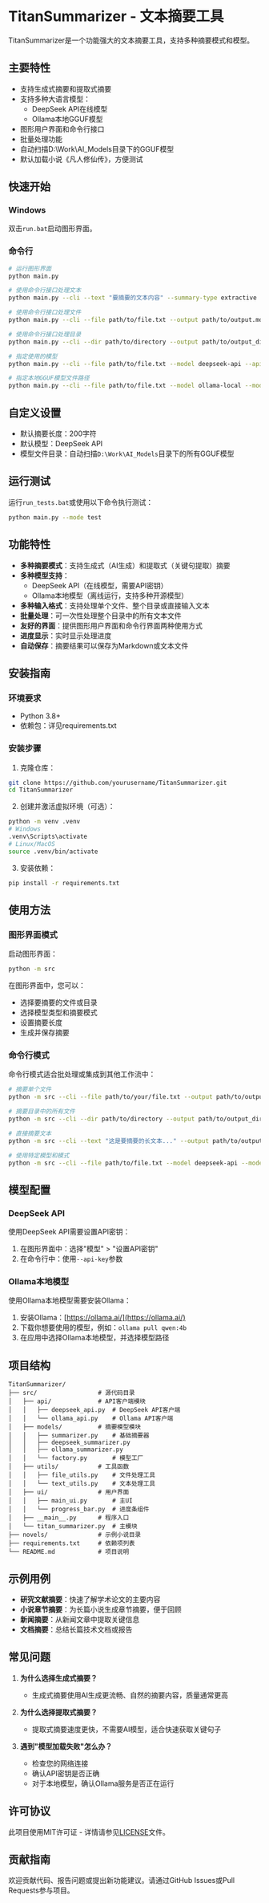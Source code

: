 # TitanSummarizer - 文本摘要工具

TitanSummarizer是一个功能强大的文本摘要工具，支持多种摘要模式和模型。

## 主要特性

- 支持生成式摘要和提取式摘要
- 支持多种大语言模型：
  - DeepSeek API在线模型
  - Ollama本地GGUF模型
- 图形用户界面和命令行接口
- 批量处理功能
- 自动扫描D:\Work\AI_Models目录下的GGUF模型
- 默认加载小说《凡人修仙传》，方便测试

## 快速开始

### Windows

双击`run.bat`启动图形界面。

### 命令行

```bash
# 运行图形界面
python main.py

# 使用命令行接口处理文本
python main.py --cli --text "要摘要的文本内容" --summary-type extractive

# 使用命令行接口处理文件
python main.py --cli --file path/to/file.txt --output path/to/output.md

# 使用命令行接口处理目录
python main.py --cli --dir path/to/directory --output path/to/output_dir

# 指定使用的模型
python main.py --cli --file path/to/file.txt --model deepseek-api --api-key your_api_key

# 指定本地GGUF模型文件路径
python main.py --cli --file path/to/file.txt --model ollama-local --model-path D:/Work/AI_Models/your_model.gguf
```

## 自定义设置

- 默认摘要长度：200字符
- 默认模型：DeepSeek API
- 模型文件目录：自动扫描`D:\Work\AI_Models`目录下的所有GGUF模型

## 运行测试

运行`run_tests.bat`或使用以下命令执行测试：

```bash
python main.py --mode test
```

## 功能特性

- **多种摘要模式**：支持生成式（AI生成）和提取式（关键句提取）摘要
- **多种模型支持**：
  - DeepSeek API（在线模型，需要API密钥）
  - Ollama本地模型（离线运行，支持多种开源模型）
- **多种输入格式**：支持处理单个文件、整个目录或直接输入文本
- **批量处理**：可一次性处理整个目录中的所有文本文件
- **友好的界面**：提供图形用户界面和命令行界面两种使用方式
- **进度显示**：实时显示处理进度
- **自动保存**：摘要结果可以保存为Markdown或文本文件

## 安装指南

### 环境要求

- Python 3.8+
- 依赖包：详见requirements.txt

### 安装步骤

1. 克隆仓库：

```bash
git clone https://github.com/yourusername/TitanSummarizer.git
cd TitanSummarizer
```

2. 创建并激活虚拟环境（可选）：

```bash
python -m venv .venv
# Windows
.venv\Scripts\activate
# Linux/MacOS
source .venv/bin/activate
```

3. 安装依赖：

```bash
pip install -r requirements.txt
```

## 使用方法

### 图形界面模式

启动图形界面：

```bash
python -m src
```

在图形界面中，您可以：
- 选择要摘要的文件或目录
- 选择模型类型和摘要模式
- 设置摘要长度
- 生成并保存摘要

### 命令行模式

命令行模式适合批处理或集成到其他工作流中：

```bash
# 摘要单个文件
python -m src --cli --file path/to/your/file.txt --output path/to/output.md

# 摘要目录中的所有文件
python -m src --cli --dir path/to/directory --output path/to/output_dir

# 直接摘要文本
python -m src --cli --text "这是要摘要的长文本..." --output path/to/output.md

# 使用特定模型和模式
python -m src --cli --file path/to/file.txt --model deepseek-api --mode generative --max-length 300
```

## 模型配置

### DeepSeek API

使用DeepSeek API需要设置API密钥：
1. 在图形界面中：选择"模型" > "设置API密钥"
2. 在命令行中：使用`--api-key`参数

### Ollama本地模型

使用Ollama本地模型需要安装Ollama：
1. 安装Ollama：[https://ollama.ai/](https://ollama.ai/)
2. 下载你想要使用的模型，例如：`ollama pull qwen:4b`
3. 在应用中选择Ollama本地模型，并选择模型路径

## 项目结构

```
TitanSummarizer/
├── src/                 # 源代码目录
│   ├── api/             # API客户端模块
│   │   ├── deepseek_api.py  # DeepSeek API客户端
│   │   └── ollama_api.py    # Ollama API客户端
│   ├── models/          # 摘要模型模块
│   │   ├── summarizer.py    # 基础摘要器
│   │   ├── deepseek_summarizer.py
│   │   ├── ollama_summarizer.py
│   │   └── factory.py       # 模型工厂
│   ├── utils/           # 工具函数
│   │   ├── file_utils.py    # 文件处理工具
│   │   └── text_utils.py    # 文本处理工具
│   ├── ui/              # 用户界面
│   │   ├── main_ui.py       # 主UI
│   │   └── progress_bar.py  # 进度条组件
│   ├── __main__.py      # 程序入口
│   └── titan_summarizer.py  # 主模块
├── novels/              # 示例小说目录
├── requirements.txt     # 依赖项列表
└── README.md            # 项目说明
```

## 示例用例

- **研究文献摘要**：快速了解学术论文的主要内容
- **小说章节摘要**：为长篇小说生成章节摘要，便于回顾
- **新闻摘要**：从新闻文章中提取关键信息
- **文档摘要**：总结长篇技术文档或报告

## 常见问题

1. **为什么选择生成式摘要？**
   - 生成式摘要使用AI生成更流畅、自然的摘要内容，质量通常更高

2. **为什么选择提取式摘要？**
   - 提取式摘要速度更快，不需要AI模型，适合快速获取关键句子

3. **遇到"模型加载失败"怎么办？**
   - 检查您的网络连接
   - 确认API密钥是否正确
   - 对于本地模型，确认Ollama服务是否正在运行

## 许可协议

此项目使用MIT许可证 - 详情请参见[LICENSE](LICENSE)文件。

## 贡献指南

欢迎贡献代码、报告问题或提出新功能建议。请通过GitHub Issues或Pull Requests参与项目。 